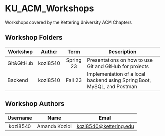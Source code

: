 # KU_ACM_Workshops
Workshops covered by the Kettering University ACM Chapters 

## Workshop Folders
| Workshop | Author | Term | Description |
| -------- | :----: | :--: | ----------- |
| Git&GitHub | kozi8540 | Spring 23 | Presentations on how to use Git and GitHub for projects
| Backend | kozi8540 | Fall 23 | Implementation of a local backend using Spring Boot, MySQL, and Postman

## Workshop Authors
| Username | Name | Email |
| :------: | :--: | ----- |
| kozi8540 | Amanda Koziol | kozi8540@kettering.edu |
